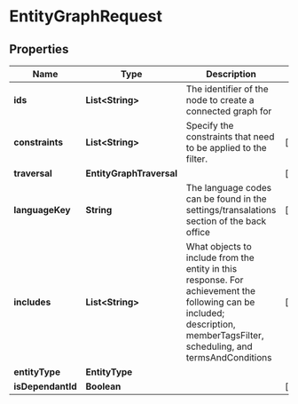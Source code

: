 

# EntityGraphRequest


## Properties

Name | Type | Description | Notes
------------ | ------------- | ------------- | -------------
**ids** | **List&lt;String&gt;** | The identifier of the node to create a connected graph for | 
**constraints** | **List&lt;String&gt;** | Specify the constraints that need to be applied to the filter. |  [optional]
**traversal** | **EntityGraphTraversal** |  |  [optional]
**languageKey** | **String** | The language codes can be found in the settings/transalations section of the back office |  [optional]
**includes** | **List&lt;String&gt;** | What objects to include from the entity in this response. For achievement the following can be included; description, memberTagsFilter, scheduling, and termsAndConditions |  [optional]
**entityType** | **EntityType** |  | 
**isDependantId** | **Boolean** |  |  [optional]




